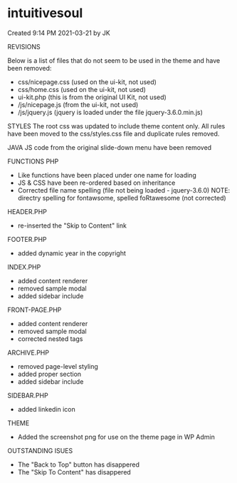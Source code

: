 # intuitivesoul

Created 9:14 PM 2021-03-21 by JK

REVISIONS

Below is a list of files that do not seem to be used in the theme and have been removed:
- css/nicepage.css (used on the ui-kit, not used)
- css/home.css (used on the ui-kit, not used)
- ui-kit.php (this is from the original UI Kit, not used)
- /js/nicepage.js (from the ui-kit, not used)
- /js/jquery.js (jquery is loaded under the file jquery-3.6.0.min.js)

STYLES
The root css was updated to include theme content only. All rules have been moved to the css/styles.css file and duplicate rules removed.

JAVA
JS code from the original slide-down menu have been removed

FUNCTIONS PHP
- Like functions have been placed under one name for loading
- JS & CSS have been re-ordered based on inheritance
- Corrected file name spelling (file not being loaded - jquery-3.6.0) NOTE: directry spelling for fontawsome, spelled foRtawesome (not corrected)

HEADER.PHP
- re-inserted the "Skip to Content" link

FOOTER.PHP
- added dynamic year in the copyright 

INDEX.PHP
- added content renderer
- removed sample modal
- added sidebar include

FRONT-PAGE.PHP
- added content renderer
- removed sample modal
- corrected nested tags

ARCHIVE.PHP
- removed page-level styling
- added proper section
- added sidebar include

SIDEBAR.PHP
- added linkedin icon

THEME
- Added the screenshot png for use on the theme page in WP Admin

OUTSTANDING ISUES
- The "Back to Top" button has disappered
- The "Skip To Content" has disappered
